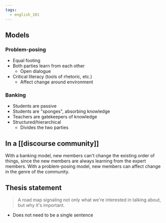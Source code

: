 ```yaml
---
tags:
  - english_101
---
```


## Models

### Problem-posing

- Equal footing
- Both parties learn from each other
	- Open dialogue
- Critical literacy (tools of rhetoric, etc.) 
	- Affect change around environment

### Banking

- Students are passive
- Students are "sponges", absorbing knowledge
- Teachers are gatekeepers of knowledge
- Structured/hierarchical
	- Divides the two parties

## In a [[discourse community]]

With a banking model, new members can't change the existing order of things, since the new members are always learning from the expert members.
With a problem-posing model, new members can affect change in the genre of the community.

## Thesis statement

> A road map signaling not only what we're interested in talking about, but why it's important.

- Does not need to be a single sentence